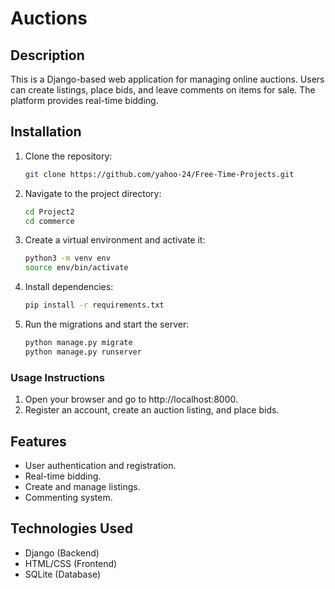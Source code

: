 # Auctions

## Description
This is a Django-based web application for managing online auctions. Users can create listings, place bids, and leave comments on items for sale. The platform provides real-time bidding.

## Installation
1. Clone the repository:
   ```bash
   git clone https://github.com/yahoo-24/Free-Time-Projects.git
2. Navigate to the project directory:
   ```bash
   cd Project2
   cd commerce
3. Create a virtual environment and activate it:
   ```bash
   python3 -m venv env
   source env/bin/activate
4. Install dependencies:
   ```bash
   pip install -r requirements.txt
5. Run the migrations and start the server:
   ```bash
   python manage.py migrate
   python manage.py runserver

### Usage Instructions
1. Open your browser and go to http://localhost:8000.
2. Register an account, create an auction listing, and place bids.

## Features
- User authentication and registration.
- Real-time bidding.
- Create and manage listings.
- Commenting system.

## Technologies Used
- Django (Backend)
- HTML/CSS (Frontend)
- SQLite (Database)
